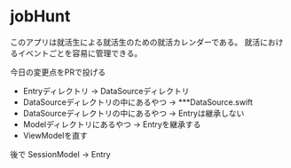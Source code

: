 # jobHunt
このアプリは就活生による就活生のための就活カレンダーである。
就活におけるイベントごとを容易に管理できる。


今日の変更点をPRで投げる
- Entryディレクトリ -> DataSourceディレクトリ
- DataSourceディレクトリの中にあるやつ -> ***DataSource.swift
- DataSourceディレクトリの中にあるやつ -> Entryは継承しない
- Modelディレクトリにあるやつ -> Entryを継承する
- ViewModelを直す

後で
SessionModel -> Entry
